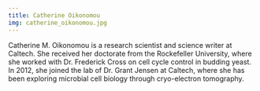 ```yaml
---
title: Catherine Oikonomou
img: catherine_oikonomou.jpg
---
```


Catherine M. Oikonomou is a research scientist and science writer at Caltech. She received her doctorate from the Rockefeller University, where she worked with Dr. Frederick Cross on cell cycle control in budding yeast. In 2012, she joined the lab of Dr. Grant Jensen at Caltech, where she has been exploring microbial cell biology through cryo-electron tomography.


